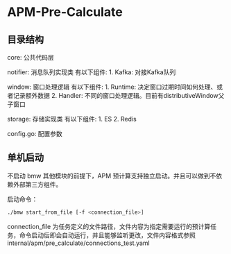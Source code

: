 # APM-Pre-Calculate

## 目录结构

core: 公共代码层

notifier: 消息队列实现类
    有以下组件:
        1. Kafka: 对接Kafka队列

window: 窗口处理逻辑
    有以下组件:
        1. Runtime: 决定窗口过期时间如何处理、或者记录额外数据
        2. Handler: 不同的窗口处理逻辑。目前有distributiveWindow父子窗口

storage: 存储实现类
    有以下组件:
        1. ES
        2. Redis

config.go: 配置参数

## 单机启动

不启动 bmw 其他模块的前提下，APM 预计算支持独立启动。并且可以做到不依赖外部第三方组件。

启动命令：
```bash
./bmw start_from_file [-f <connection_file>]
```

connection_file 为任务定义的文件路径，文件内容为指定需要运行的预计算任务，命令启动后即会自动运行，并且能够监听更改，文件内容格式参照 internal/apm/pre_calculate/connections_test.yaml

